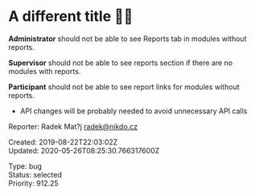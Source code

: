# A different title 🍋🎸

**Administrator** should not be able to see Reports tab in modules without reports.

**Supervisor** should not be able to see reports section if there are no modules with reports.

**Participant** should not be able to see report links for modules without reports.

- API changes will be probably needed to avoid unnecessary API calls

Reporter: Radek Mat?j <radek@nikdo.cz>  

Created: 2019-08-22T22:03:02Z  
Updated: 2020-05-26T08:25:30.766317600Z

Type: bug  
Status: selected  
Priority: 912.25
